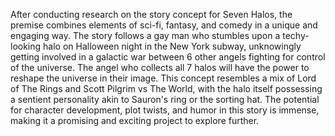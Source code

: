 After conducting research on the story concept for Seven Halos, the premise combines elements of sci-fi, fantasy, and comedy in a unique and engaging way. The story follows a gay man who stumbles upon a techy-looking halo on Halloween night in the New York subway, unknowingly getting involved in a galactic war between 6 other angels fighting for control of the universe. The angel who collects all 7 halos will have the power to reshape the universe in their image. This concept resembles a mix of Lord of The Rings and Scott Pilgrim vs The World, with the halo itself possessing a sentient personality akin to Sauron's ring or the sorting hat. The potential for character development, plot twists, and humor in this story is immense, making it a promising and exciting project to explore further.